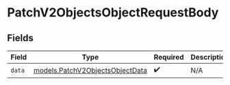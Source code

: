 # PatchV2ObjectsObjectRequestBody


## Fields

| Field                                                                    | Type                                                                     | Required                                                                 | Description                                                              |
| ------------------------------------------------------------------------ | ------------------------------------------------------------------------ | ------------------------------------------------------------------------ | ------------------------------------------------------------------------ |
| `data`                                                                   | [models.PatchV2ObjectsObjectData](../models/patchv2objectsobjectdata.md) | :heavy_check_mark:                                                       | N/A                                                                      |